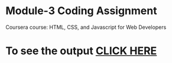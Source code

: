 

# Module-3 Coding Assignment

Coursera course: HTML, CSS, and Javascript for Web Developers

# To see the output [CLICK HERE](https://akhil-bharti.github.io/akhilbharti/module-5/index.html)
